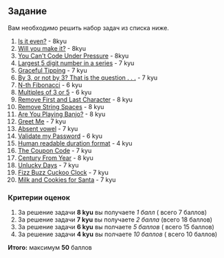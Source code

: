 ## Задание

Вам необходимо решить набор задач из списка ниже.

1. [Is it even?](https://www.codewars.com/kata/555a67db74814aa4ee0001b5) - 8kyu
2. [Will you make it?](https://www.codewars.com/kata/5861d28f124b35723e00005e) - 8kyu
3. [You Can't Code Under Pressure](https://www.codewars.com/kata/53ee5429ba190077850011d4) - 8kyu
4. [Largest 5 digit number in a series](https://www.codewars.com/kata/51675d17e0c1bed195000001) - 7 kyu
5. [Graceful Tipping](https://www.codewars.com/kata/5eb27d81077a7400171c6820) - 7 kyu
6. [By 3, or not by 3? That is the question . . .](https://www.codewars.com/kata/59f7fc109f0e86d705000043) - 7 kyu
7. [N-th Fibonacci](https://www.codewars.com/kata/522551eee9abb932420004a0) - 6 kyu
8. [Multiples of 3 or 5](https://www.codewars.com/kata/514b92a657cdc65150000006) - 6 kyu
9. [Remove First and Last Character](https://www.codewars.com/kata/56bc28ad5bdaeb48760009b0) - 8 kyu
10. [Remove String Spaces](https://www.codewars.com/kata/57eae20f5500ad98e50002c5) - 8 kyu
11. [Are You Playing Banjo?](https://www.codewars.com/kata/53af2b8861023f1d88000832) - 8 kyu
12. [Greet Me](https://www.codewars.com/kata/535474308bb336c9980006f2) - 7 kyu
13. [Absent vowel](https://www.codewars.com/kata/56414fdc6488ee99db00002c) - 7 kyu
14. [Validate my Password](https://www.codewars.com/kata/59c01248bf10a47bd1000046) - 6 kyu
15. [Human readable duration format](https://www.codewars.com/kata/52742f58faf5485cae000b9a) - 4 kyu
16. [The Coupon Code](https://www.codewars.com/kata/539de388a540db7fec000642) - 7 kyu
17. [Century From Year](https://www.codewars.com/kata/5a3fe3dde1ce0e8ed6000097) - 8 kyu
18. [Unlucky Days](https://www.codewars.com/kata/56eb0be52caf798c630013c0) - 7 kyu
19. [Fizz Buzz Cuckoo Clock](https://www.codewars.com/kata/58485a43d750d23bad0000e6) - 7 kyu
20. [Milk and Cookies for Santa](https://www.codewars.com/kata/52af7bf41f5a1291a6000025) - 7 kyu

### Критерии оценок

1. За решение задачи **8 kyu** вы получаете _1 балл_ ( всего 7 баллов)
2. За решение задачи **7 kyu** вы получаете _2 балла_ (всего 18 баллов)
3. За решение задачи **6 kyu** вы полчаете _5 баллов_ ( всего 15 баллов)
4. За решение задачи **4 kyu** вы полчаете _10 баллов_ ( всего 10 баллов)

**Итого:** максимум **50** баллов

